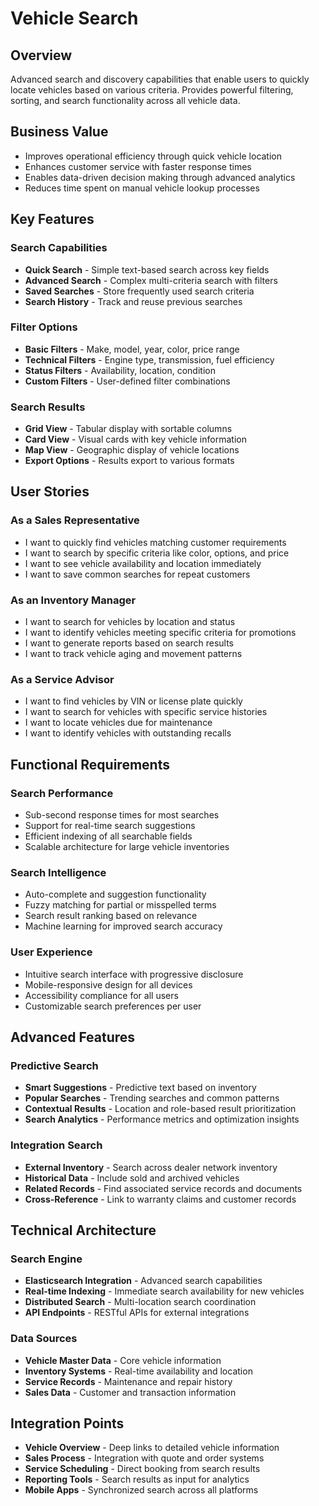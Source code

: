 # Vehicle Search

## Overview
Advanced search and discovery capabilities that enable users to quickly locate vehicles based on various criteria. Provides powerful filtering, sorting, and search functionality across all vehicle data.

## Business Value
- Improves operational efficiency through quick vehicle location
- Enhances customer service with faster response times
- Enables data-driven decision making through advanced analytics
- Reduces time spent on manual vehicle lookup processes

## Key Features

### Search Capabilities
- **Quick Search** - Simple text-based search across key fields
- **Advanced Search** - Complex multi-criteria search with filters
- **Saved Searches** - Store frequently used search criteria
- **Search History** - Track and reuse previous searches

### Filter Options
- **Basic Filters** - Make, model, year, color, price range
- **Technical Filters** - Engine type, transmission, fuel efficiency
- **Status Filters** - Availability, location, condition
- **Custom Filters** - User-defined filter combinations

### Search Results
- **Grid View** - Tabular display with sortable columns
- **Card View** - Visual cards with key vehicle information
- **Map View** - Geographic display of vehicle locations
- **Export Options** - Results export to various formats

## User Stories

### As a Sales Representative
- I want to quickly find vehicles matching customer requirements
- I want to search by specific criteria like color, options, and price
- I want to see vehicle availability and location immediately
- I want to save common searches for repeat customers

### As an Inventory Manager
- I want to search for vehicles by location and status
- I want to identify vehicles meeting specific criteria for promotions
- I want to generate reports based on search results
- I want to track vehicle aging and movement patterns

### As a Service Advisor
- I want to find vehicles by VIN or license plate quickly
- I want to search for vehicles with specific service histories
- I want to locate vehicles due for maintenance
- I want to identify vehicles with outstanding recalls

## Functional Requirements

### Search Performance
- Sub-second response times for most searches
- Support for real-time search suggestions
- Efficient indexing of all searchable fields
- Scalable architecture for large vehicle inventories

### Search Intelligence
- Auto-complete and suggestion functionality
- Fuzzy matching for partial or misspelled terms
- Search result ranking based on relevance
- Machine learning for improved search accuracy

### User Experience
- Intuitive search interface with progressive disclosure
- Mobile-responsive design for all devices
- Accessibility compliance for all users
- Customizable search preferences per user

## Advanced Features

### Predictive Search
- **Smart Suggestions** - Predictive text based on inventory
- **Popular Searches** - Trending searches and common patterns
- **Contextual Results** - Location and role-based result prioritization
- **Search Analytics** - Performance metrics and optimization insights

### Integration Search
- **External Inventory** - Search across dealer network inventory
- **Historical Data** - Include sold and archived vehicles
- **Related Records** - Find associated service records and documents
- **Cross-Reference** - Link to warranty claims and customer records

## Technical Architecture

### Search Engine
- **Elasticsearch Integration** - Advanced search capabilities
- **Real-time Indexing** - Immediate search availability for new vehicles
- **Distributed Search** - Multi-location search coordination
- **API Endpoints** - RESTful APIs for external integrations

### Data Sources
- **Vehicle Master Data** - Core vehicle information
- **Inventory Systems** - Real-time availability and location
- **Service Records** - Maintenance and repair history
- **Sales Data** - Customer and transaction information

## Integration Points
- **Vehicle Overview** - Deep links to detailed vehicle information
- **Sales Process** - Integration with quote and order systems
- **Service Scheduling** - Direct booking from search results
- **Reporting Tools** - Search results as input for analytics
- **Mobile Apps** - Synchronized search across all platforms